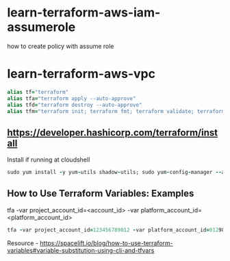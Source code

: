 # learn-terraform-aws-iam-assumerole
how to create policy with assume role

# learn-terraform-aws-vpc
```ruby
alias tf="terraform"
alias tfa="terraform apply --auto-approve"
alias tfd="terraform destroy --auto-approve"
alias tfm="terraform init; terraform fmt; terraform validate; terraform plan"
```
## https://developer.hashicorp.com/terraform/install
Install if running at cloudshell
```ruby
sudo yum install -y yum-utils shadow-utils; sudo yum-config-manager --add-repo https://rpm.releases.hashicorp.com/AmazonLinux/hashicorp.repo; sudo yum -y install terraform
```

## How to Use Terraform Variables: Examples
tfa -var project_account_id=<account_id> -var platform_account_id=<platform_account_id>
```ruby
tfa -var project_account_id=123456789012 -var platform_account_id=012987654321
```
Resource - https://spacelift.io/blog/how-to-use-terraform-variables#variable-substitution-using-cli-and-tfvars
